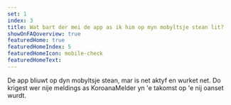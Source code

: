 ```yaml
---
set: 1
index: 3
title: Wat bart der mei de app as ik him op myn mobyltsje stean lit?
showOnFAQoverview: true
featuredHome: true
featuredHomeIndex: 5
featuredHomeIcon: mobile-check
featuredHomeText: 
---
```

De app bliuwt op dyn mobyltsje stean, mar is net aktyf en wurket net. Do krigest wer nije meldings as KoroanaMelder yn 'e takomst op 'e nij oanset wurdt.
